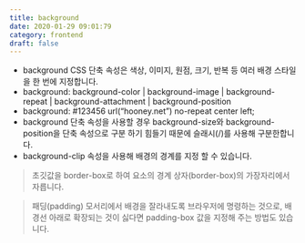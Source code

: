 ```yaml
---
title: background
date: 2020-01-29 09:01:79
category: frontend
draft: false
---
```


- background CSS 단축 속성은 색상, 이미지, 원점, 크기, 반복 등 여러 배경 스타일을 한 번에 지정합니다.
- background: background-color | background-image | background-repeat | background-attachment | background-position
- background: #123456 url(“hooney.net”) no-repeat center left;
- background 단축 속성을 사용할 경우 background-size와 background-position을 단축 속성으로 구분 하기 힘들기 때문에 슬래시(/)를 사용해 구분한합니다.
- background-clip 속성을 사용해 배경의 경계를 지정 할 수 있습니다.

> 초깃값을 border-box로 하여 요소의 경계 상자(border-box)의 가장자리에서 자릅니다.

> 패딩(padding) 모서리에서 배경을 잘라내도록 브라우저에 명령하는 것으로, 배경선 아래로 확장되는 것이 싫다면 padding-box 값을 지정해 주는 방법도 있습니다.
